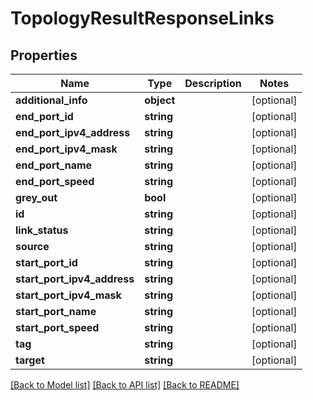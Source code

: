 # TopologyResultResponseLinks

## Properties
Name | Type | Description | Notes
------------ | ------------- | ------------- | -------------
**additional_info** | **object** |  | [optional] 
**end_port_id** | **string** |  | [optional] 
**end_port_ipv4_address** | **string** |  | [optional] 
**end_port_ipv4_mask** | **string** |  | [optional] 
**end_port_name** | **string** |  | [optional] 
**end_port_speed** | **string** |  | [optional] 
**grey_out** | **bool** |  | [optional] 
**id** | **string** |  | [optional] 
**link_status** | **string** |  | [optional] 
**source** | **string** |  | [optional] 
**start_port_id** | **string** |  | [optional] 
**start_port_ipv4_address** | **string** |  | [optional] 
**start_port_ipv4_mask** | **string** |  | [optional] 
**start_port_name** | **string** |  | [optional] 
**start_port_speed** | **string** |  | [optional] 
**tag** | **string** |  | [optional] 
**target** | **string** |  | [optional] 

[[Back to Model list]](../README.md#documentation-for-models) [[Back to API list]](../README.md#documentation-for-api-endpoints) [[Back to README]](../README.md)


